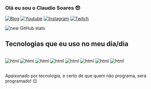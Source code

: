 ### Olá eu sou o Claudio Soares 😎

[![Blog](https://aleen42.github.io/badges/src/lamborghini.svg)](https://sujeitoprogramador.com)
[![Youtube](https://img.shields.io/badge/YouTube-FF0000?style=for-the-badge&logo=youtube&logoColor=white)](https://youtube.com/c/sujeitoprogramador)
[![Instagram](https://img.shields.io/badge/Instagram-E4405F?style=for-the-badge&logo=instagram&logoColor=white)](https://instagram.com/sujeitoprogramador)
[![Twitch](https://img.shields.io/badge/Twitter-1DA1F2?style=for-the-badge&logo=twitter&logoColor=white)](https://twitch.tv/fragabr)

![new GitHub stats](https://github-readme-stats.vercel.app/api?username=newbacana&show_icons=true&theme=dracula)

## Tecnologias que eu uso no meu dia/dia

<div style="display: inline_block"><br/>
    <img olign="center" alt="html" src="https://img.shields.io/badge/HTML5-E34F26?style=for-the-badge&logo=html5&logoColor=white" />
    <img olign="center" alt="html" src="https://img.shields.io/badge/CSS3-1572B6?style=for-the-badge&logo=css3&logoColor=white" />
    <img olign="center" alt="html" src="https://img.shields.io/badge/JavaScript-323330?style=for-the-badge&logo=javascript&logoColor=F7DF1E" />
    <img olign="center" alt="html" src="https://img.shields.io/badge/TypeScript-007ACC?style=for-the-badge&logo=typescript&logoColor=white" />
    <img olign="center" alt="html" src="https://img.shields.io/badge/Kotlin-0095D5?&style=for-the-badge&logo=kotlin&logoColor=white" />
    <img olign="center" alt="html" src="https://img.shields.io/badge/Java-ED8B00?style=for-the-badge&logo=openjdk&logoColor=white" />
    <img olign="center" alt="html" src="https://img.shields.io/badge/Node.js-43853D?style=for-the-badge&logo=node.js&logoColor=white" />
    <img olign="center" alt="html" src="" />

</div><br/>

Apaixonado por tecnologia, e certo de que quem não programa, será programado! 😉
